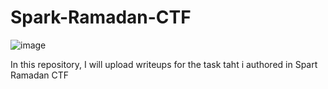 # Spark-Ramadan-CTF

![image](https://github.com/user-attachments/assets/6102fdf1-d9e6-4719-aa69-db5c8058a710)

In this repository, I will upload writeups for the task taht i authored in Spart Ramadan CTF
